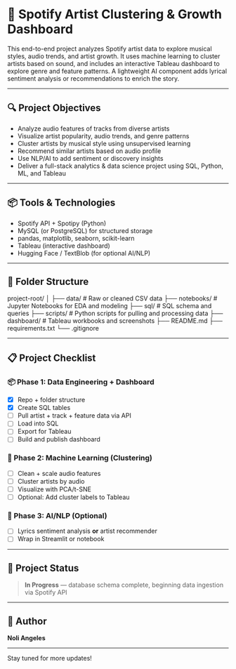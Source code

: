 # 🎵 Spotify Artist Clustering & Growth Dashboard

This end-to-end project analyzes Spotify artist data to explore musical styles, audio trends, and artist growth. It uses machine learning to cluster artists based on sound, and includes an interactive Tableau dashboard to explore genre and feature patterns. A lightweight AI component adds lyrical sentiment analysis or recommendations to enrich the story.

---

## 🔍 Project Objectives

- Analyze audio features of tracks from diverse artists
- Visualize artist popularity, audio trends, and genre patterns
- Cluster artists by musical style using unsupervised learning
- Recommend similar artists based on audio profile
- Use NLP/AI to add sentiment or discovery insights
- Deliver a full-stack analytics & data science project using SQL, Python, ML, and Tableau

---

## 📦 Tools & Technologies

- Spotify API + Spotipy (Python)
- MySQL (or PostgreSQL) for structured storage
- pandas, matplotlib, seaborn, scikit-learn
- Tableau (interactive dashboard)
- Hugging Face / TextBlob (for optional AI/NLP)

---

## 📁 Folder Structure
project-root/
│
├── data/ # Raw or cleaned CSV data
├── notebooks/ # Jupyter Notebooks for EDA and modeling
├── sql/ # SQL schema and queries
├── scripts/ # Python scripts for pulling and processing data
├── dashboard/ # Tableau workbooks and screenshots
├── README.md
├── requirements.txt
└── .gitignore

---

## 📋 Project Checklist

### 📦 Phase 1: Data Engineering + Dashboard

- [x] Repo + folder structure
- [x] Create SQL tables
- [ ] Pull artist + track + feature data via API
- [ ] Load into SQL
- [ ] Export for Tableau
- [ ] Build and publish dashboard

### 🤖 Phase 2: Machine Learning (Clustering)

- [ ] Clean + scale audio features
- [ ] Cluster artists by audio
- [ ] Visualize with PCA/t-SNE
- [ ] Optional: Add cluster labels to Tableau

### 🧠 Phase 3: AI/NLP (Optional)

- [ ] Lyrics sentiment analysis **or** artist recommender
- [ ] Wrap in Streamlit or notebook

---

## 🚧 Project Status

> **In Progress** — database schema complete, beginning data ingestion via Spotify API

---

## 📌 Author

**Noli Angeles**  

---

Stay tuned for more updates!
